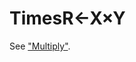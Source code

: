 




<h1 class="heading"><span class="name">Times</span><span class="command">R←X×Y</span></h1>

See ["Multiply"](../../scalar-dyadic-arithmetic-functions/multiply.md).



